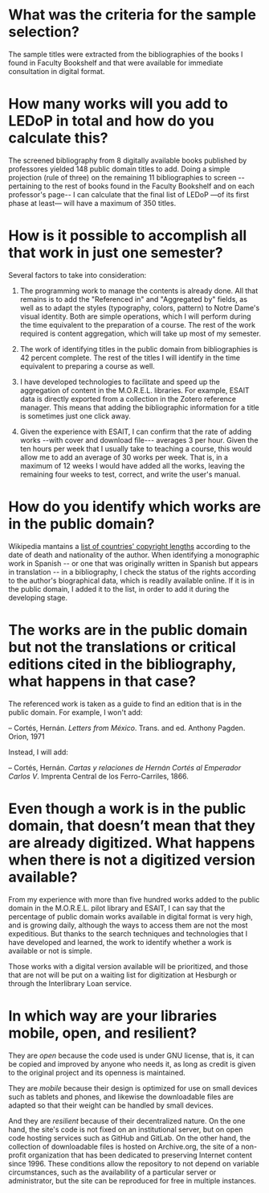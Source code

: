 # What was the criteria for the sample selection?

The sample titles were extracted from the bibliographies of the books I found in Faculty Bookshelf and that were available for immediate consultation in digital format.

# How many works will you add to LEDoP in total and how do you calculate this?

The screened bibliography from 8 digitally available books published by professores yielded 148 public domain titles to add. Doing a simple projection (rule of three) on the remaining 11 bibliographies to screen --pertaining to the rest of books found in the Faculty Bookshelf and on each professor's page-- I can calculate that the final list of LEDoP —of its first phase at least— will have a maximum of 350 titles.

# How is it possible to accomplish all that work in just one semester?

Several factors to take into consideration:

1) The programming work to manage the contents is already done. All that remains is to add the "Referenced in" and "Aggregated by" fields, as well as to adapt the styles (typography, colors, pattern) to Notre Dame's visual identity. Both are simple operations, which I will perform during the time equivalent to the preparation of a course. The rest of the work required is content aggregation, which will take up most of my semester.

2) The work of identifying titles in the public domain from bibliographies is 42 percent complete. The rest of the titles I will identify in the time equivalent to preparing a course as well.

3) I have developed technologies to facilitate and speed up the aggregation of content in the M.O.R.E.L. libraries. For example, ESAlT data is directly exported from a collection in the Zotero reference manager. This means that adding the bibliographic information for a title is sometimes just one click away.

4) Given the experience with ESAlT, I can confirm that the rate of adding works --with cover and download file--- averages 3 per hour. Given the ten hours per week that I usually take to teaching a course, this would allow me to add an average of 30 works per week. That is, in a maximum of 12 weeks I would have added all the works, leaving the remaining four weeks to test, correct, and write the user's manual.

# How do you identify which works are in the public domain?

Wikipedia mantains a [list of countries' copyright lengths](https://en.wikipedia.org/wiki/List_of_countries%27_copyright_lengths) according to the date of death and nationality of the author. When identifying a monographic work in Spanish -- or one that was originally written in Spanish but appears in translation -- in a bibliography, I check the status of the rights according to the author's biographical data, which is readily available online. If it is in the public domain, I added it to the list, in order to add it during the developing stage.

# The works are in the public domain but not the translations or critical editions cited in the bibliography, what happens in that case?

The referenced work is taken as a guide to find an edition that is in the public domain. For example, I won't add:

–	Cortés, Hernán. _Letters from México_. Trans. and ed. Anthony Pagden. Orion, 1971 

Instead, I will add:

–	Cortés, Hernán. _Cartas y relaciones de Hernán Cortés al Emperador Carlos V_. Imprenta Central de los Ferro-Carriles, 1866.

# Even though a work is in the public domain, that doesn’t mean that they are already digitized. What happens when there is not a digitized version available?

From my experience with more than five hundred works added to the public domain in the M.O.R.E.L. pilot library and ESAlT, I can say that the percentage of public domain works available in digital format is very high, and is growing daily, although the ways to access them are not the most expeditious. But thanks to the search techniques and technologies that I have developed and learned, the work to identify whether a work is available or not is simple. 

Those works with a digital version available will be prioritized, and those that are not will be put on a waiting list for digitization at Hesburgh or through the Interlibrary Loan service.

# In which way are your libraries mobile, open, and resilient?

They are *open* because the code used is under GNU license, that is, it can be copied and improved by anyone who needs it, as long as credit is given to the original project and its openness is maintained. 

They are *mobile* because their design is optimized for use on small devices such as tablets and phones, and likewise the downloadable files are adapted so that their weight can be handled by small devices. 

And they are *resilient* because of their decentralized nature. On the one hand, the site's code is not fixed on an institutional server, but on open code hosting services such as GitHub and GitLab. On the other hand, the collection of downloadable files is hosted on Archive.org, the site of a non-profit organization that has been dedicated to preserving Internet content since 1996. These conditions allow the repository to not depend on variable circumstances, such as the availability of a particular server or administrator, but the site can be reproduced for free in multiple instances.
